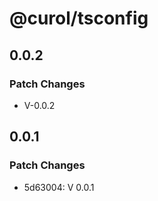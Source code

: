 # @curol/tsconfig

## 0.0.2

### Patch Changes

- V-0.0.2

## 0.0.1

### Patch Changes

- 5d63004: V 0.0.1
